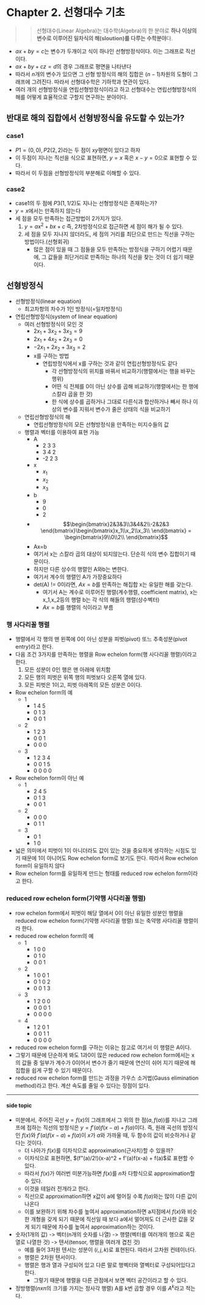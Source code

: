 # Chapter 2. 선형대수 기초
>> 선형대수(Linear Algebra)는 대수학(Algebra)의 한 분야로 **하나 이상의 변수로 이루어진 일차식의 해(sloution)를 다루는 수학분야**다.

* $ax+by=c$는 변수가 두개이고 식이 하나인 선형방정식이다. 이는 그래프로 직선이다.
* $ax+by+cz=d$의 경우 그래프로 평면을 나타낸다
* 따라서 $n$개의 변수가 있으면 그 선형 방정식의 해의 집합은 $(n-1)$차원의 도형이 그래프에 그려진다. 따라서 선형대수학은 기하학과 연관이 있다.
* 여러 개의 선형방정식을 연립선형방정식이라고 하고 선형대수는 연립선형방정식의 해를 어떻게 효율적으로 구할지 연구하는 분야이다.

## 반대로 해의 집합에서 선형방정식을 유도할 수 있는가?
### case1
* $P1=(0,0), P2(2,2)$라는 두 점이 $xy$평면이 있다고 하자
* 이 두점이 지나는 직선을 식으로 표현하면, $y=x$ 혹은 $x-y=0$으로 표현할 수 있다.
* 따라서 이 두점을 선형방정식의 부분해로 이해할 수 있다.

### case2
* case1의 두 점에 $P3(1,1/2)$도 지나는 선형방정식은 존재하는가?
* $y=x$에서는 만족하지 않는다
* 세 점을 모두 만족하는 접근방법이 2가지가 있다.
  1. $y=ax^2+bx+c$ 즉, 2차방정식으로 접근하면 세 점이 해가 될 수 있다.
  2. 세 점을 모두 지나지 않더라도, 세 점의 거리를 최단으로 만드는 직선을 구하는 방법이다.(선형회귀)
     * 많은 점이 있을 때 그 점들을 모두 만족하는 방정식을 구하기 어렵기 때문에, 그 값들을 최단거리로 만족하는 하나의 직선을 찾는 것이 더 쉽기 때문이다.

## 선형방정식
* 선형방정식(linear equation)
  * 최고차항의 차수가 1인 방정식(=일차방정식)
* 연립선형방정식(system of linear equation)
  * 여러 선형방정식이 모인 것
    * $2x_1 + 3x_2 + 3x_3 = 9$
    * $2x_1 + 4x_2 + 2x_3 = 0$
    * $-2x_1 + 2x_2 + 3x_3 = 2$
    * x를 구하는 방법
      * 연립방정식에서 x를 구하는 것과 같이 연립선형방정식도 같다
        * 각 선형방정식의 위치를 바꿔서 비교하기(행렬에서는 행을 바꾸는 행위)
        * 어떤 식 전체를 0이 아닌 상수를 곱해 비교하기(행렬에서는 한 행에 스칼라 곱을 한 것)
        * 한 식에 상수를 곱하거나 그대로 다른식과 합산하거나 빼서 하나 이상의 변수를 지워서 변수가 줄은 상태의 식을 비교하기
  * 연립선형방정식의 해
    * 연립선형방정식의 모든 선형방정식을 만족하는 미지수들의 값
  * 행렬과 벡터를 이용하여 표현 가능
    * A
      * 2 3 3
      * 3 4 2
      * -2 2 3
    * x
      * $x_1$
      * $x_2$
      * $x_3$
    * b
      * 9
      * 0
      * 2
    * $$\begin{bmatrix}2&3&3\\3&4&2\\-2&2&3 \end{bmatrix}\begin{bmatrix}x_1\\x_2\\x_3\\ \end{bmatrix} = \begin{bmatrix}9\\0\\2\\ \end{bmatrix}$$
    * Ax=b
    * 여기서 x는 스칼라 곱의 대상이 되지않는다. 단순히 식의 변수 집합이기 때문이다.
    * 하지만 다른 상수의 행렬인 A와b는 변한다.
    * 여기서 계수의 행렬인 A가 가장중요하다
    * det(A) != 0이라면, $Ax=b$를 만족하는 해집합 x는 유일한 해를 갖는다.
      * 여기서 A는 계수로 이루어진 행렬(계수행렬, coefficient matrix), x는 x_1,x_2등의 행렬 b는 각 식의 해들의 행렬(상수벡터)
      * $Ax=b$를 행렬의 식이라고 부름
### 행 사다리꼴 행렬
* 행렬에서 각 행의 맨 왼쪽에 0이 아닌 성분을 피벗(pivot) 또느 추축성분(pivot entry)라고 한다.
* 다음 조건 3가지를 만족하는 행렬을 Row echelon form(행 사다리꼴 행렬)이라고 한다.
  1. 모든 성분이 0인 행은 맨 아래에 위치함
  2. 모든 행의 피벗은 위쪽 행의 피벗보다 오른쪽 열에 있다.
  3. 모든 피벗은 1이고, 피벗 아래쪽의 모든 성분은 0이다.
* Row echelon form의 예
  * 1
    * 1 4 5
    * 0 1 3
    * 0 0 1
  * 2
    * 1 2 3
    * 0 0 1
    * 0 0 0
  * 3
    * 1 2 3 4
    * 0 0 1 5
    * 0 0 0 0
* Row echelon form이 아닌 예
  * 1
    * 2 4 5
    * 0 1 3
    * 0 0 1
  * 2
    * 0 0 0
    * 0 1 1
  * 3
    * 0 1
    * 1 0
* 넓은 의미에서 피벗이 1이 아니더라도 값이 있는 것을 중요하게 생각하는 시점도 있기 때문에 1이 아니어도 Row echelon form로 보기도 한다. 따라서 Row echelon form이 유일하지 않다
* Row echelon form를 유일하게 만드는 형태를 reduced row echelon form이라고 한다.

### reduced row echelon form(기약행 사다리꼴 행렬)
* row echelon form에서 피벗이 해당 열에서 0이 아닌 유일한 성분인 행렬을 reduced row echelon form(기약행 사다리꼴 행렬) 또는 축약행 사다리꼴 행렬이라 한다.
* reduced row echelon form의 예
  * 1
    * 1 0 0
    * 0 1 0
    * 0 0 1
  * 2
    * 1 0 0 1
    * 0 1 0 2
    * 0 0 1 3
  * 3
    * 1 2 0 0
    * 0 0 0 1
    * 0 0 0 0
  * 4
    * 1 2 0 1
    * 0 0 1 1
    * 0 0 0 0
* reduced row echelon form를 구하는 이유는 참고로 여기서 이 행렬은 A이다.
* 그렇기 때문에 단순하게 봐도 1과0이 많은 reduced row echelon form에서는 x의 값들 중 일부가 계수가 0이어서 변수가 줄기 때문에 연산이 쉬어 지기 때문에 해집합을 쉽게 구할 수 있기 때문이다.
* reduced row echelon form를 만드는 과정을 가우스 소거법(Gauss elimination method)라고 한다. 계산 속도를 줄일 수 있다는 장점이 있다.

***
#### side topic
* 미분에서, 주어진 곡선 $y=f(x)$의 그래프에서 그 위의 한 점$(a, f(a))$를 지나고 그래프에 접하는 직선의 방정식은 $y = f'(a)f(x-a) + f(a)$이다. 즉, 원래 곡선의 방정식인 $f(x)$와 $f'(a)f(x-a) + f(a)$이 $x$가 $a$와 가까울 때, 두 함수의 값이 비슷하거나 같다는 것이다.
  * 더 나아가 $f(x)$를 이차식으로 approximation(근사치)할 수 있을까?
  * 이차식으로 표현하면, $(f"(a)/2!)(x-a)^2 + f'(a)f(x-a) + f(a)$로 표현할 수 있다.
  * 따라서 $f(x)$가 여러번 미분가능하면 $f(x)$를 $n$차 다항식으로 approximation할 수 있다.
  * 이것을 테일러 전개라고 한다.
  * 직선으로 approximation하면 x값이 a에 멀어질 수록 $f(a)$와는 많이 다른 값이 나온다
  * 이를 보완하기 위해 차수를 높여서 approximation하면 a지점에서 $f(x)$와 비슷한 개형을 갖게 되기 때문에 직선일 때 보다 a에서 멀어져도 더 근사한 값을 갖게 되기 때문에 차수를 높여서 approximation하는 것이다.
* 숫자(1개의 값) ->  벡터(n개의 숫자를 나열) -> 행렬(벡터를 여러개의 행으로 혹은 열로 나열한 것) -> 텐서(tensor, 행렬을 여러개 겹친 것) 
  * 예를 들어 3차원 텐서는 성분이 $(i,j,k)$로 표현된다. 따라서 고차원 컨테이너다. 
  * 행렬은 2차원 텐서이다.
  * 행렬은 행과 열과 구성되어 있고 다른 말로 행벡터와 열벡터로 구성되어있다고 한다.
    * 그렇기 때문에 행렬을 다른 관점에서 보면 벡터 공간이라고 할 수 있다.
* 정방행렬($nxn$의 크기를 가지는 정사각 행렬) A를 k번 곱할 경우 이를 $A^k$라고 적는다.

